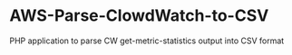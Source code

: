 # AWS-Parse-ClowdWatch-to-CSV
PHP application to parse CW get-metric-statistics output into CSV format
